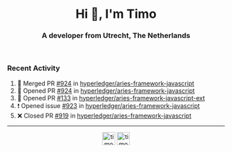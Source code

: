 <h1 align="center">Hi 👋, I'm Timo</h1>
<h3 align="center">A developer from Utrecht, The Netherlands</h3>
<br/>
<!-- https://github.com/rahuldkjain/github-profile-readme-generator --!>

<!--  <p align="left"><img src="https://github-readme-stats.vercel.app/api?username=timoglastra&show_icons=true&count_private=true&" alt="timoglastra" /></p> --!>

<!--
Github language stats
<p align="left"><img src="https://github-readme-stats.vercel.app/api/top-langs/?username=timoglastra&layout=compact" alt="timoglastra" /><p>
-->

<!-- Codestats language stats -->
<!-- <p align="left"><img src="https://codestats-readme.vercel.app/api/top-langs/?username=timoglastra&layout=compact&language_count=12" alt="timoglastra" /><p>    --!>
  
<h3>Recent Activity</h3>

<!--START_SECTION:activity-->
1. 🎉 Merged PR [#924](https://github.com/hyperledger/aries-framework-javascript/pull/924) in [hyperledger/aries-framework-javascript](https://github.com/hyperledger/aries-framework-javascript)
2. 💪 Opened PR [#924](https://github.com/hyperledger/aries-framework-javascript/pull/924) in [hyperledger/aries-framework-javascript](https://github.com/hyperledger/aries-framework-javascript)
3. 💪 Opened PR [#133](https://github.com/hyperledger/aries-framework-javascript-ext/pull/133) in [hyperledger/aries-framework-javascript-ext](https://github.com/hyperledger/aries-framework-javascript-ext)
4. ❗️ Opened issue [#923](https://github.com/hyperledger/aries-framework-javascript/issues/923) in [hyperledger/aries-framework-javascript](https://github.com/hyperledger/aries-framework-javascript)
5. ❌ Closed PR [#919](https://github.com/hyperledger/aries-framework-javascript/pull/919) in [hyperledger/aries-framework-javascript](https://github.com/hyperledger/aries-framework-javascript)
<!--END_SECTION:activity-->

---

<p align="center">
<a href="https://twitter.com/timoglastra" target="blank"><img align="center" src="https://cdn.jsdelivr.net/npm/simple-icons@3.0.1/icons/twitter.svg" alt="timoglastra" height="30" width="30" /></a>
<a href="https://linkedin.com/in/timoglastra" target="blank"><img align="center" src="https://cdn.jsdelivr.net/npm/simple-icons@3.0.1/icons/linkedin.svg" alt="timoglastra" height="30" width="30" /></a>
</p>



